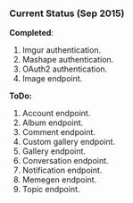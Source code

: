 ### Current Status (Sep 2015)

**Completed**:

1. Imgur authentication.
2. Mashape authentication.
3. OAuth2 authentication.
4. Image endpoint.

**ToDo:**

1. Account endpoint.
2. Album endpoint.
3. Comment endpoint.
4. Custom gallery endpoint.
5. Gallery endpoint.
6. Conversation endpoint.
7. Notification endpoint.
8. Memegen endpoint.
9. Topic endpoint.
